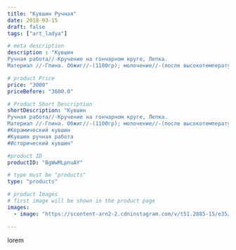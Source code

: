 ```yaml
---
title: "Кувшин Ручная"
date: 2018-03-15
draft: false
tags: ["art_ladya"]

# meta description
description : "Кувшин 
Ручная работа//-Кручение на гончарном круге, Лепка. 
Материал //-Глина. Обжиг//-(1100гр); молочение//-(после высокотемпературного обжига, запекание изде"

# product Price
price: "3000"
priceBefore: "3600.0"

# Product Short Description
shortDescription: "Кувшин 
Ручная работа//-Кручение на гончарном круге, Лепка. 
Материал //-Глина. Обжиг//-(1100гр); молочение//-(после высокотемпературного обжига, запекание изделия искупанного предварительно в молоке). #Кувшин
#Керамический кувшин
#Кувшин ручная работа
#Исторический кувшин"

#product ID
productID: "BgWwMLpnuAY"

# type must be "products"
type: "products"

# product Images
# first image will be shown in the product page
images:
  - image: "https://scontent-arn2-2.cdninstagram.com/v/t51.2885-15/e35/40011571_253664235285152_5924561614194868224_n.jpg?tp=1&_nc_ht=scontent-arn2-2.cdninstagram.com&_nc_cat=108&_nc_ohc=WmK_hHSabOIAX_OkPDW&ccb=7-4&oh=a2117382d512571319ceab3bdfdfce55&oe=60853802&_nc_sid=86f79a&ig_cache_key=MTczNTc4NjY0OTc3MzU5NjY5Ng%3D%3D.2-ccb7-4"

---
```

lorem

